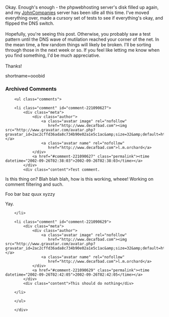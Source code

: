 Okay.  Enough's enough - the phpwebhosting server's disk filled up again, and my <a href="http://www.decafbad.com/twiki/bin/view/Main/JohnCompanies">JohnCompanies</a> server has been idle all this time.  I've moved everything over, made a cursory set of tests to see if everything's okay, and flipped the DNS switch.
<br /><br />
Hopefully, you're seeing this post.  Otherwise, you probably saw a test pattern until the DNS wave of mutilation reached your corner of the net.  In the mean time, a few random things will likely be broken.  I'll be sorting through those in the next week or so.  If you feel like letting me know when you find something, I'd be much appreciative.
<br /><br />
Thanks!
<!--more-->
shortname=ooobid

<div id="comments" class="comments archived-comments">
            <h3>Archived Comments</h3>
            
        <ul class="comments">
            
        <li class="comment" id="comment-221090627">
            <div class="meta">
                <div class="author">
                    <a class="avatar image" rel="nofollow" 
                       href="http://www.decafbad.com"><img src="http://www.gravatar.com/avatar.php?gravatar_id=2ac2cffd36ada8c734b90e02a1e5c1ac&amp;size=32&amp;default=http://mediacdn.disqus.com/1320279820/images/noavatar32.png"/></a>
                    <a class="avatar name" rel="nofollow" 
                       href="http://www.decafbad.com">l.m.orchard</a>
                </div>
                <a href="#comment-221090627" class="permalink"><time datetime="2002-09-26T02:38:03">2002-09-26T02:38:03</time></a>
            </div>
            <div class="content">Test comment.

Is this thing on?  Blah blah blah, how is this working, wheee!  Working on comment filtering and such.

Foo bar baz quux xyzzy

Yay.</div>
            
        </li>
    
        <li class="comment" id="comment-221090629">
            <div class="meta">
                <div class="author">
                    <a class="avatar image" rel="nofollow" 
                       href="http://www.decafbad.com"><img src="http://www.gravatar.com/avatar.php?gravatar_id=2ac2cffd36ada8c734b90e02a1e5c1ac&amp;size=32&amp;default=http://mediacdn.disqus.com/1320279820/images/noavatar32.png"/></a>
                    <a class="avatar name" rel="nofollow" 
                       href="http://www.decafbad.com">l.m.orchard</a>
                </div>
                <a href="#comment-221090629" class="permalink"><time datetime="2002-09-26T02:42:05">2002-09-26T02:42:05</time></a>
            </div>
            <div class="content">This should do nothing</div>
            
        </li>
    
        </ul>
    
        </div>
    